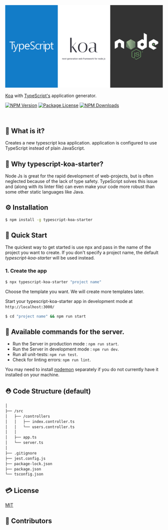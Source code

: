 <img src='https://github.com/ljlm0402/typescript-koa-starter/raw/images/logo.jpg' border='0' alt='logo' />

[Koa](https://koajs.com/) with [TypeScript's](https://www.npmjs.com/package/typescript) application generator.

<a href="https://www.npmjs.com/package/typescript-koa-starter" target="_blank"><img src="https://img.shields.io/npm/v/typescript-koa-starter.svg" alt="NPM Version" /></a>
<a href="https://www.npmjs.com/package/typescript-koa-starter" target="_blank"><img src="https://img.shields.io/npm/l/typescript-koa-starter.svg" alt="Package License" /></a>
<a href="https://www.npmjs.com/package/typescript-koa-starter" target="_blank"><img src="https://img.shields.io/npm/dm/typescript-koa-starter.svg" alt="NPM Downloads" /></a>

<br />

## 🧐 What is it?

Creates a new typescript koa application.
application is configured to use TypeScript instead of plain JavaScript. 

## 🤔 Why typescript-koa-starter?

Node Js is great for the rapid development of web-projects, but is often neglected because of the lack of
type safety. TypeScript solves this issue and (along with its linter file) can even make your code
more robust than some other static languages like Java.

## ⚙️ Installation

```sh
$ npm install -g typescript-koa-starter
```

## 🚀 Quick Start

The quickest way to get started is use npx and pass in the name of the project you want to create.
If you don't specify a project name, the default _typescript-koa-starter_ will be used instead.

### 1. Create the app

```bash
$ npx typescript-koa-starter "project name"
```

Choose the template you want. We will create more templates later.

Start your typescript-koa-starter app in development mode at `http://localhost:3000/`

```bash
$ cd "project name" && npm run start
```

## 🎠 Available commands for the server.

- Run the Server in production mode : `npm run start`.
- Run the Server in development mode : `npm run dev`.
- Run all unit-tests: `npm run test`.
- Check for linting errors: `npm run lint`.

You may need to install [nodemon](https://www.npmjs.com/package/nodemon) separately if you do not currently have it installed on your machine.

## ⛑ Code Structure (default)

```bash
│
├── /src
│   ├── /controllers
│   │   ├── index.controller.ts
│   │   └── users.controller.ts
│   │
│   ├── app.ts
│   └── server.ts
│
├── .gitignore
├── jest.config.js
├── package-lock.json
├── package.json
└── tsconfig.json
```

## 💳 License

[MIT](LICENSE)

## 🤝 Contributors

